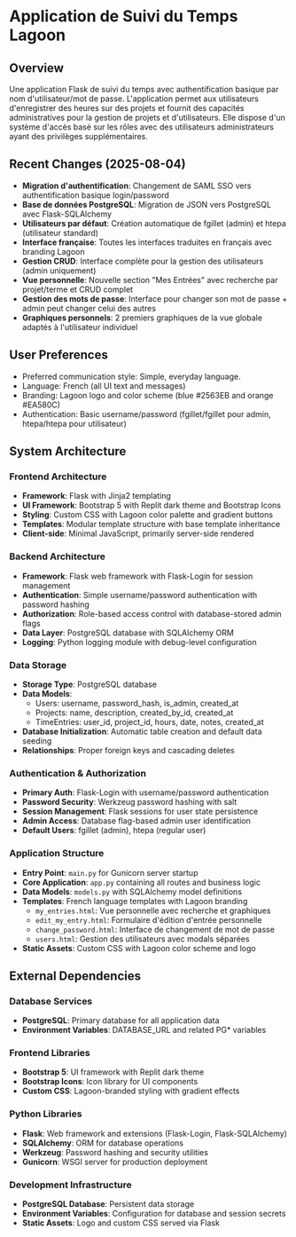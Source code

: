 # Application de Suivi du Temps Lagoon

## Overview

Une application Flask de suivi du temps avec authentification basique par nom d'utilisateur/mot de passe. L'application permet aux utilisateurs d'enregistrer des heures sur des projets et fournit des capacités administratives pour la gestion de projets et d'utilisateurs. Elle dispose d'un système d'accès basé sur les rôles avec des utilisateurs administrateurs ayant des privilèges supplémentaires.

## Recent Changes (2025-08-04)

- **Migration d'authentification**: Changement de SAML SSO vers authentification basique login/password
- **Base de données PostgreSQL**: Migration de JSON vers PostgreSQL avec Flask-SQLAlchemy
- **Utilisateurs par défaut**: Création automatique de fgillet (admin) et htepa (utilisateur standard)
- **Interface française**: Toutes les interfaces traduites en français avec branding Lagoon
- **Gestion CRUD**: Interface complète pour la gestion des utilisateurs (admin uniquement)
- **Vue personnelle**: Nouvelle section "Mes Entrées" avec recherche par projet/terme et CRUD complet
- **Gestion des mots de passe**: Interface pour changer son mot de passe + admin peut changer celui des autres
- **Graphiques personnels**: 2 premiers graphiques de la vue globale adaptés à l'utilisateur individuel

## User Preferences

- Preferred communication style: Simple, everyday language.
- Language: French (all UI text and messages)
- Branding: Lagoon logo and color scheme (blue #2563EB and orange #EA580C)
- Authentication: Basic username/password (fgillet/fgillet pour admin, htepa/htepa pour utilisateur)

## System Architecture

### Frontend Architecture
- **Framework**: Flask with Jinja2 templating
- **UI Framework**: Bootstrap 5 with Replit dark theme and Bootstrap Icons
- **Styling**: Custom CSS with Lagoon color palette and gradient buttons
- **Templates**: Modular template structure with base template inheritance
- **Client-side**: Minimal JavaScript, primarily server-side rendered

### Backend Architecture
- **Framework**: Flask web framework with Flask-Login for session management
- **Authentication**: Simple username/password authentication with password hashing
- **Authorization**: Role-based access control with database-stored admin flags
- **Data Layer**: PostgreSQL database with SQLAlchemy ORM
- **Logging**: Python logging module with debug-level configuration

### Data Storage
- **Storage Type**: PostgreSQL database
- **Data Models**: 
  - Users: username, password_hash, is_admin, created_at
  - Projects: name, description, created_by_id, created_at
  - TimeEntries: user_id, project_id, hours, date, notes, created_at
- **Database Initialization**: Automatic table creation and default data seeding
- **Relationships**: Proper foreign keys and cascading deletes

### Authentication & Authorization
- **Primary Auth**: Flask-Login with username/password authentication
- **Password Security**: Werkzeug password hashing with salt
- **Session Management**: Flask sessions for user state persistence
- **Admin Access**: Database flag-based admin user identification
- **Default Users**: fgillet (admin), htepa (regular user)

### Application Structure
- **Entry Point**: `main.py` for Gunicorn server startup
- **Core Application**: `app.py` containing all routes and business logic
- **Data Models**: `models.py` with SQLAlchemy model definitions
- **Templates**: French language templates with Lagoon branding
  - `my_entries.html`: Vue personnelle avec recherche et graphiques
  - `edit_my_entry.html`: Formulaire d'édition d'entrée personnelle
  - `change_password.html`: Interface de changement de mot de passe
  - `users.html`: Gestion des utilisateurs avec modals séparées
- **Static Assets**: Custom CSS with Lagoon color scheme and logo

## External Dependencies

### Database Services
- **PostgreSQL**: Primary database for all application data
- **Environment Variables**: DATABASE_URL and related PG* variables

### Frontend Libraries
- **Bootstrap 5**: UI framework with Replit dark theme
- **Bootstrap Icons**: Icon library for UI components
- **Custom CSS**: Lagoon-branded styling with gradient effects

### Python Libraries
- **Flask**: Web framework and extensions (Flask-Login, Flask-SQLAlchemy)
- **SQLAlchemy**: ORM for database operations
- **Werkzeug**: Password hashing and security utilities
- **Gunicorn**: WSGI server for production deployment

### Development Infrastructure
- **PostgreSQL Database**: Persistent data storage
- **Environment Variables**: Configuration for database and session secrets
- **Static Assets**: Logo and custom CSS served via Flask
